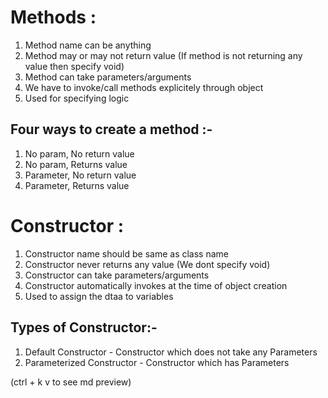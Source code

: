 # Methods :
1. Method name can be anything
2. Method may or may not return value (If method is not returning any value then specify void)
3. Method can take parameters/arguments
4. We have to invoke/call methods explicitely through object
5. Used for specifying logic

## Four ways to create a method :-
1. No param, No return value
2. No param, Returns value
3. Parameter, No return value
4. Parameter, Returns value

# Constructor :
1. Constructor name should be same as class name
2. Constructor never returns any value (We dont specify void)
3. Constructor can take parameters/arguments
4. Constructor automatically invokes at the time of object creation
5. Used to assign the dtaa to variables

## Types of Constructor:-
1. Default Constructor - Constructor which does not take any Parameters
2. Parameterized Constructor - Constructor which has Parameters

(ctrl + k v to see md preview)